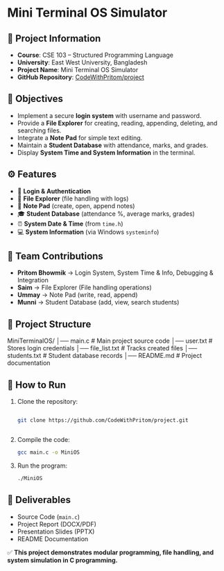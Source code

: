 # Mini Terminal OS Simulator

## 📌 Project Information
- **Course**: CSE 103 – Structured Programming Language  
- **University**: East West University, Bangladesh  
- **Project Name**: Mini Terminal OS Simulator  
- **GitHub Repository**: [CodeWithPritom/project](https://github.com/CodeWithPritom/project.git)  


## 🎯 Objectives
- Implement a secure **login system** with username and password.  
- Provide a **File Explorer** for creating, reading, appending, deleting, and searching files.  
- Integrate a **Note Pad** for simple text editing.  
- Maintain a **Student Database** with attendance, marks, and grades.  
- Display **System Time and System Information** in the terminal.  



## ⚙️ Features
- 🔑 **Login & Authentication**  
- 📂 **File Explorer** (file handling with logs)  
- 📝 **Note Pad** (create, open, append notes)  
- 🎓 **Student Database** (attendance %, average marks, grades)  
- ⏰ **System Date & Time** (from `time.h`)  
- 💻 **System Information** (via Windows `systeminfo`)  



## 👥 Team Contributions
- **Pritom Bhowmik** → Login System, System Time & Info, Debugging & Integration  
- **Saim** → File Explorer (File handling operations)  
- **Ummay** → Note Pad (write, read, append)  
- **Munni** → Student Database (add, view, search students)  



## 📂 Project Structure


MiniTerminalOS/
│── main.c          # Main project source code
│── user.txt        # Stores login credentials
│── file\_list.txt   # Tracks created files
│── students.txt    # Student database records
│── README.md       # Project documentation




## 🚀 How to Run
1. Clone the repository:  
   ```bash
   
   git clone https://github.com/CodeWithPritom/project.git
   
````

````
2. Compile the code:

   ```bash
   gcc main.c -o MiniOS
   ```
   
3. Run the program:

   ```bash
   ./MiniOS
   ```



## 📜 Deliverables

* Source Code (`main.c`)
* Project Report (DOCX/PDF)
* Presentation Slides (PPTX)
* README Documentation


✅ **This project demonstrates modular programming, file handling, and system simulation in C programming.**



